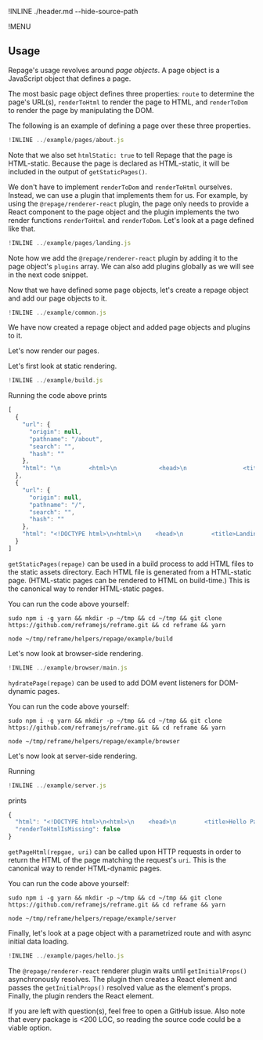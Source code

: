 !INLINE ./header.md --hide-source-path

!MENU

## Usage

Repage's usage revolves around *page objects*. A page object is a JavaScript object that defines a page.

The most basic page object defines three properties:
`route` to determine the page's URL(s),
`renderToHtml` to render the page to HTML,
and `renderToDom` to render the page by manipulating the DOM.

The following is an example of defining a page over these three properties.

~~~js
!INLINE ../example/pages/about.js
~~~

Note that we also set `htmlStatic: true` to tell Repage that the page is HTML-static.
Because the page is declared as HTML-static,
it will be included in the output of `getStaticPages()`.

We don't have to implement `renderToDom` and `renderToHtml` ourselves.
Instead, we can use a plugin that implements them for us.
For example,
by using the `@repage/renderer-react` plugin,
the page only needs to provide a React component to the page object
and the plugin implements the two render functions `renderToHtml` and `renderToDom`.
Let's look at a page defined like that.

~~~js
!INLINE ../example/pages/landing.js
~~~

Note how we add the `@repage/renderer-react` plugin by adding it to the page object's `plugins` array.
We can also add plugins globally as we will see in the next code snippet.

Now that we have defined some page objects, let's create a repage object and add our page objects to it.

~~~js
!INLINE ../example/common.js
~~~

We have now created a repage object and added page objects and plugins to it.

Let's now render our pages.

Let's first look at static rendering.

~~~js
!INLINE ../example/build.js
~~~

Running the code above prints

~~~js
[
  {
    "url": {
      "origin": null,
      "pathname": "/about",
      "search": "",
      "hash": ""
    },
    "html": "\n        <html>\n            <head>\n                <title>About Page</title>\n            </head>\n            <body>\n                \n    About this about page;\n    <ul>\n        <li>no JS executed</li>\n        <li>custom container incl. custom &gt;head&lt;</li>\n    </ul>\n\n            </body>\n        </html>\n    "
  },
  {
    "url": {
      "origin": null,
      "pathname": "/",
      "search": "",
      "hash": ""
    },
    "html": "<!DOCTYPE html>\n<html>\n    <head>\n        <title>Landing Page</title>\n        <meta name=\"viewport\" content=\"width=device-width, initial-scale=1, maximum-scale=1\">\n        <meta charset=\"utf-8\">\n    </head>\n    <body>\n        <div id=\"react-root\"><div>Welcome<div><div><a href=\"/hello/jon\">Hello Page</a></div><div><a href=\"/about\">About Page</a></div><div><a href=\"http://example.org/\">External Page</a></div></div></div></div>\n    </body>\n</html>"
  }
]
~~~

`getStaticPages(repage)` can be used in a build process to add HTML files to the static assets directory.
Each HTML file is generated from a HTML-static page.
(HTML-static pages can be rendered to HTML on build-time.)
This is the canonical way to render HTML-static pages.

You can run the code above yourself:

~~~shell
sudo npm i -g yarn && mkdir -p ~/tmp && cd ~/tmp && git clone https://github.com/reframejs/reframe.git && cd reframe && yarn
~~~
~~~shell
node ~/tmp/reframe/helpers/repage/example/build
~~~


Let's now look at browser-side rendering.

~~~js
!INLINE ../example/browser/main.js
~~~

`hydratePage(repage)` can be used to add DOM event listeners for DOM-dynamic pages.

You can run the code above yourself:

~~~shell
sudo npm i -g yarn && mkdir -p ~/tmp && cd ~/tmp && git clone https://github.com/reframejs/reframe.git && cd reframe && yarn
~~~
~~~shell
node ~/tmp/reframe/helpers/repage/example/browser
~~~

Let's now look at server-side rendering.

Running

~~~js
!INLINE ../example/server.js
~~~

prints

~~~js
{
  "html": "<!DOCTYPE html>\n<html>\n    <head>\n        <title>Hello Page</title>\n        <meta name=\"viewport\" content=\"width=device-width, initial-scale=1, maximum-scale=1\">\n        <meta charset=\"utf-8\">\n    </head>\n    <body>\n        <div id=\"react-root\"><div><div>hello jon</div><h3>Game of Thrones Characters</h3><table border=\"7\" cellPadding=\"5\"><tbody><tr><td>Jon Snow</td></tr><tr><td>Daenerys Targaryen</td></tr><tr><td>Cersei Lannister</td></tr><tr><td>Tyrion Lannister</td></tr><tr><td>Sansa Stark</td></tr></tbody></table></div></div>\n    </body>\n</html>",
  "renderToHtmlIsMissing": false
}
~~~

`getPageHtml(repgae, uri)` can be called upon HTTP requests in order to return the HTML of the page matching the request's `uri`.
This is the canonical way to render HTML-dynamic pages.

You can run the code above yourself:

~~~shell
sudo npm i -g yarn && mkdir -p ~/tmp && cd ~/tmp && git clone https://github.com/reframejs/reframe.git && cd reframe && yarn
~~~
~~~shell
node ~/tmp/reframe/helpers/repage/example/server
~~~


Finally, let's look at a page object with a parametrized route and with async initial data loading.

~~~js
!INLINE ../example/pages/hello.js
~~~

The `@repage/renderer-react` renderer plugin waits until `getInitialProps()` asynchronously resolves.
The plugin then creates a React element and passes the `getInitialProps()` resolved value as the element's props.
Finally, the plugin renders the React element.


If you are left with question(s), feel free to open a GitHub issue.
Also note that every package is <200 LOC, so reading the source code could be a viable option.
